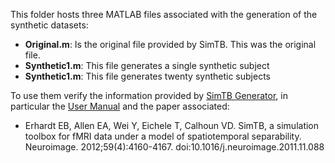 This folder hosts three MATLAB files associated with the generation of the synthetic datasets:

- **Original.m**: Is the original file provided by SimTB. This was the original file.
- **Synthetic1.m**: This file generates a single synthetic subject
- **Synthetic1.m**: This file generates twenty synthetic subjects

To use them verify the information provided by [SimTB Generator](https://trendscenter.org/software/simtb/), in particular the [User Manual](https://trendscenter.org/trends/software/simtb/docs/2011_simtb_manual_v18.pdf) and the paper associated:

- Erhardt EB, Allen EA, Wei Y, Eichele T, Calhoun VD. SimTB, a simulation toolbox for fMRI data under a model of spatiotemporal separability. Neuroimage. 2012;59(4):4160-4167. doi:10.1016/j.neuroimage.2011.11.088

